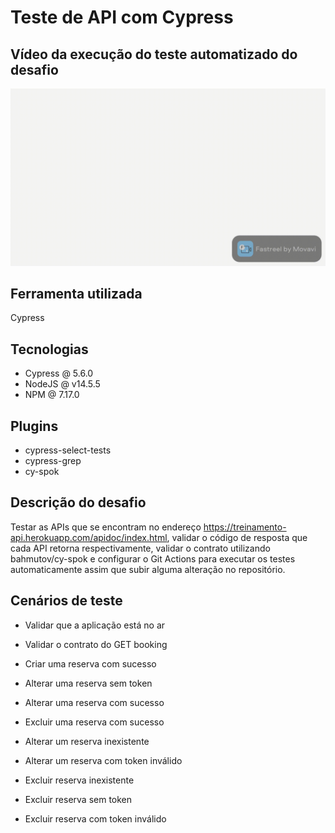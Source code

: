 # Teste de API com Cypress

## Vídeo da execução do teste automatizado do desafio

![Execução teste automatizado](./video.gif)

## Ferramenta utilizada

Cypress

## Tecnologias

- Cypress @ 5.6.0
- NodeJS  @ v14.5.5
- NPM     @ 7.17.0

## Plugins

- cypress-select-tests
- cypress-grep
- cy-spok

## Descrição do desafio

Testar as APIs que se encontram no endereço https://treinamento-api.herokuapp.com/apidoc/index.html, validar o código de resposta que cada API retorna respectivamente, validar o contrato utilizando bahmutov/cy-spok e configurar o Git Actions para executar os testes automaticamente assim que subir alguma alteração no repositório.

## Cenários de teste

- Validar que a aplicação está no ar

- Validar o contrato do GET booking

- Criar uma reserva com sucesso

- Alterar uma reserva sem token

- Alterar uma reserva com sucesso

- Excluir uma reserva com sucesso

- Alterar um reserva inexistente

- Alterar um reserva com token inválido

- Excluir reserva inexistente

- Excluir reserva sem token

- Excluir reserva com token inválido

